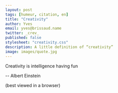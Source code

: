 ```yaml
---
layout: post
tags: [humeur, citation, en]
title: "Creativity"
author: Yves
email: yves@brissaud.name
twitter: _crev_
published: false
stylesheet: "creativity.css"
description: A little definition of “creativity”
image: images/quote.jpg
---
```


<p class="quote">
	<span class="creativity">Creativity</span>
	<span class="is">is</span>
	<span class="intelligence">intelligence</span>
	<span class="having">having</span>
	<span class="fun">fun</span>
</p>

-- Albert Einstein

<span class="nodisplay">(best viewed in a browser)</span>
